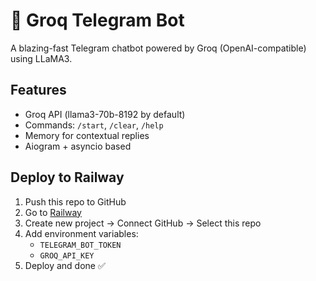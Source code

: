 # 🤖 Groq Telegram Bot

A blazing-fast Telegram chatbot powered by Groq (OpenAI-compatible) using LLaMA3.

## Features
- Groq API (llama3-70b-8192 by default)
- Commands: `/start`, `/clear`, `/help`
- Memory for contextual replies
- Aiogram + asyncio based

## Deploy to Railway
1. Push this repo to GitHub
2. Go to [Railway](https://railway.app/)
3. Create new project → Connect GitHub → Select this repo
4. Add environment variables:
   - `TELEGRAM_BOT_TOKEN`
   - `GROQ_API_KEY`
5. Deploy and done ✅
